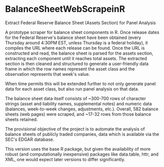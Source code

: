 # BalanceSheetWebScrapeinR
Extract Federal Reserve Balance Sheet (Assets Section) for Panel Analysis

A prototype scraper for balance sheet components in R. Once release dates for the Federal Reserve's balance sheet have been obtained (every Thursday around 4:30PM EST, unless Thursday is a federal holiday), it compiles the URL where each release can be found. Once the URL is constructed and read, the balance sheet is parsed for the assets section, extracting each component until it reaches total assets. The extracted section is then cleaned and structured to generate a user-friendly data frame in which the row names represent the asset class and the observation represents that week's value.

When time permits this will be extended further to not only generate panel data for each asset class, but also run panel analysis on that data.

The balance sheet data itself consists of ~300-700 rows of character strings (asset and liability names, supplemental notes) and numeric data (balances, week-to-week changes, adjustments, etc.). Overall, 582 balance sheets (web pages) were scraped, and ~17-32 rows from those balance sheets retained.

The provisional objective of the project is to automate the analysis of balance sheets of publicly traded companies, data which is available via the SEC's EDGAR database.

This version uses the base R package, but given the availability of more robust (and computationally inexpensive) packages like data.table, httr, and XML, one would expect later versions to differ significantly.

